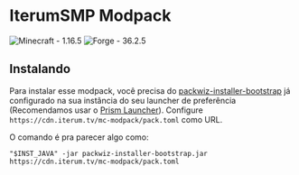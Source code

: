 # IterumSMP Modpack
![Minecraft - 1.16.5](https://img.shields.io/badge/Minecraft-1.16.5-2ea44f?logo=Minetest&logoColor=ffffff) ![Forge - 36.2.5](https://img.shields.io/badge/Forge-36.2.5-fff?logo=condaforge&logoColor=ffffff)
## Instalando
Para instalar esse modpack, você precisa do [packwiz-installer-bootstrap](https://github.com/packwiz/packwiz-installer-bootstrap) já configurado na sua instância do seu launcher de preferência (Recomendamos usar o [Prism Launcher](https://github.com/PrismLauncher/PrismLauncher)).
Configure `https://cdn.iterum.tv/mc-modpack/pack.toml` como URL.

O comando é pra parecer algo como:
```
"$INST_JAVA" -jar packwiz-installer-bootstrap.jar https://cdn.iterum.tv/mc-modpack/pack.toml
```
